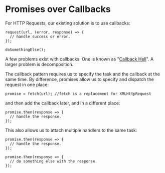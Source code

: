 # Promises over Callbacks

For HTTP Requests, our existing solution is to use callbacks:

```
request(url, (error, response) => {
  // handle success or error.
});

doSomethingElse();
```

A few problems exist with callbacks. One is known as "[Callback Hell](http://callbackhell.com "Callback Hell")". A larger problem is decomposition.

The callback pattern requires us to specify the task and the callback at the same time. By difference, promises allow us to specify and dispatch the request in one place:

```
promise = fetch(url); //fetch is a replacement for XMLHttpRequest
```

and then add the callback later, and in a different place:

```
promise.then(response => {
  // handle the response.
});
```

This also allows us to attach multiple handlers to the same task:

```
promise.then(response => {
  // handle the response.
});

promise.then(response => {
  // do something else with the response.
});
```